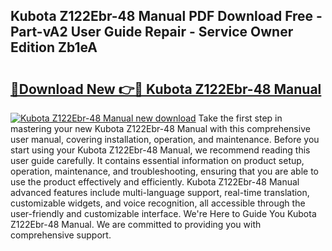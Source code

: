## Kubota Z122Ebr-48 Manual PDF Download Free - Part-vA2 User Guide Repair - Service Owner Edition Zb1eA

# <h2><a href="http://bc87978.oget.top/?id=Kubota+Z122Ebr-48+Manual">🔗Download New 👉🔴 Kubota Z122Ebr-48 Manual</a></h2>

[![Kubota Z122Ebr-48 Manual new download](https://i.imgur.com/5g1atiW.png)](http://bc87978.oget.top/?id=Kubota+Z122Ebr-48+Manual)
Take the first step in mastering your new Kubota Z122Ebr-48 Manual with this comprehensive user manual, covering installation, operation, and maintenance. Before you start using your Kubota Z122Ebr-48 Manual, we recommend reading this user guide carefully. It contains essential information on product setup, operation, maintenance, and troubleshooting, ensuring that you are able to use the product effectively and efficiently. Kubota Z122Ebr-48 Manual advanced features include multi-language support, real-time translation, customizable widgets, and voice recognition, all accessible through the user-friendly and customizable interface. We're Here to Guide You Kubota Z122Ebr-48 Manual. We are committed to providing you with comprehensive support.
